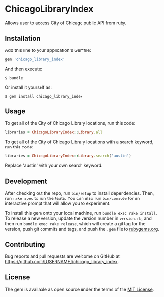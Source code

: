 # ChicagoLibraryIndex

Allows user to access City of Chicago public API from ruby.

## Installation

Add this line to your application's Gemfile:

```ruby
gem 'chicago_library_index'
```

And then execute:

    $ bundle

Or install it yourself as:

    $ gem install chicago_library_index

## Usage

To get all of the City of Chicago Library locations, run this code:

```ruby
libraries = ChicagoLibraryIndex::Library.all
```

To get all of the City of Chicago Library locations with a search keyword, run this code:

```ruby
libraries = ChicagoLibraryIndex::Library.search('austin')
```
Replace 'austin' with your own search keyword.

## Development

After checking out the repo, run `bin/setup` to install dependencies. Then, run `rake spec` to run the tests. You can also run `bin/console` for an interactive prompt that will allow you to experiment.

To install this gem onto your local machine, run `bundle exec rake install`. To release a new version, update the version number in `version.rb`, and then run `bundle exec rake release`, which will create a git tag for the version, push git commits and tags, and push the `.gem` file to [rubygems.org](https://rubygems.org).

## Contributing

Bug reports and pull requests are welcome on GitHub at https://github.com/[USERNAME]/chicago_library_index.


## License

The gem is available as open source under the terms of the [MIT License](http://opensource.org/licenses/MIT).

